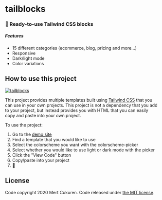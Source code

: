 # tailblocks
### 🎉 Ready-to-use Tailwind CSS blocks
##### Features

* 15 different categories (ecommerce, blog, pricing and more...)
* Responsive
* Dark/light mode
* Color variations

## How to use this project

[![tailblocks](https://github.com/mertjf/tailblocks/blob/master/public/preview.gif)](https://mertjf.github.io/tailblocks)

This project provides multiple templates built using [Tailwind
CSS](https://tailwindcss.com/) that you can use in your own projects. This
project is not a dependency that you add to your project, but instead provides
you with HTML that you can easily copy and paste into your own project.

To use the project:

1. Go to the [demo site](https://mertjf.github.io/tailblocks/)
1. Find a template that you would like to use
1. Select the colorscheme you want with the colorscheme-picker
1. Select whether you would like to use light or dark mode with the picker
1. Click the "View Code" button
1. Copy/paste into your project
1. 🎉


## License

Code copyright 2020 Mert Cukuren. Code released under [the MIT license](https://github.com/mertjf/tailblocks/blob/master/LICENSE).
